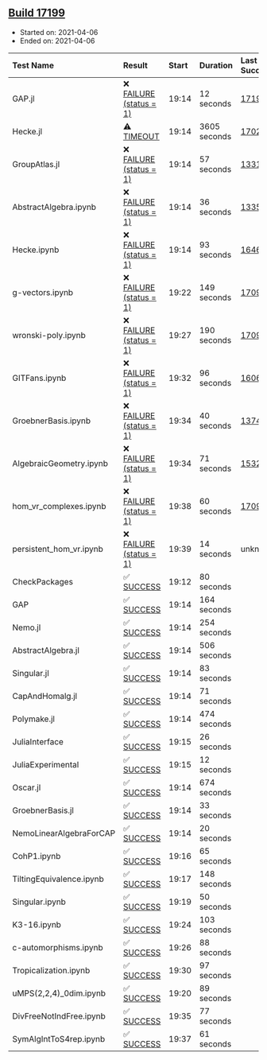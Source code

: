 ## [Build 17199](https://oscarci.mathematik.uni-kl.de/job/oscar/17199/)

* Started on: 2021-04-06
* Ended on: 2021-04-06

| Test Name    | Result | Start | Duration | Last Success | First Failure |
|:-------------|:-------|:------|:---------|:-------------|:--------------|
| GAP.jl | ❌ [FAILURE (status = 1)](https://oscarci.mathematik.uni-kl.de/job/oscar/17199/artifact/logs/build-17199/GAP.jl.log) | 19:14 | 12 seconds | [17198](https://oscarci.mathematik.uni-kl.de/job/oscar/17198/) | [17199](https://oscarci.mathematik.uni-kl.de/job/oscar/17199/) |
| Hecke.jl | ⚠ [TIMEOUT](https://oscarci.mathematik.uni-kl.de/job/oscar/17199/artifact/logs/build-17199/Hecke.jl.log) | 19:14 | 3605 seconds | [17022](https://oscarci.mathematik.uni-kl.de/job/oscar/17022/) | [17023](https://oscarci.mathematik.uni-kl.de/job/oscar/17023/) |
| GroupAtlas.jl | ❌ [FAILURE (status = 1)](https://oscarci.mathematik.uni-kl.de/job/oscar/17199/artifact/logs/build-17199/GroupAtlas.jl.log) | 19:14 | 57 seconds | [13311](https://oscarci.mathematik.uni-kl.de/job/oscar/13311/) | [13312](https://oscarci.mathematik.uni-kl.de/job/oscar/13312/) |
| AbstractAlgebra.ipynb | ❌ [FAILURE (status = 1)](https://oscarci.mathematik.uni-kl.de/job/oscar/17199/artifact/logs/build-17199/AbstractAlgebra.ipynb.log) | 19:14 | 36 seconds | [13355](https://oscarci.mathematik.uni-kl.de/job/oscar/13355/) | [13356](https://oscarci.mathematik.uni-kl.de/job/oscar/13356/) |
| Hecke.ipynb | ❌ [FAILURE (status = 1)](https://oscarci.mathematik.uni-kl.de/job/oscar/17199/artifact/logs/build-17199/Hecke.ipynb.log) | 19:14 | 93 seconds | [16463](https://oscarci.mathematik.uni-kl.de/job/oscar/16463/) | [16464](https://oscarci.mathematik.uni-kl.de/job/oscar/16464/) |
| g-vectors.ipynb | ❌ [FAILURE (status = 1)](https://oscarci.mathematik.uni-kl.de/job/oscar/17199/artifact/logs/build-17199/g-vectors.ipynb.log) | 19:22 | 149 seconds | [17099](https://oscarci.mathematik.uni-kl.de/job/oscar/17099/) | [17100](https://oscarci.mathematik.uni-kl.de/job/oscar/17100/) |
| wronski-poly.ipynb | ❌ [FAILURE (status = 1)](https://oscarci.mathematik.uni-kl.de/job/oscar/17199/artifact/logs/build-17199/wronski-poly.ipynb.log) | 19:27 | 190 seconds | [17098](https://oscarci.mathematik.uni-kl.de/job/oscar/17098/) | [17099](https://oscarci.mathematik.uni-kl.de/job/oscar/17099/) |
| GITFans.ipynb | ❌ [FAILURE (status = 1)](https://oscarci.mathematik.uni-kl.de/job/oscar/17199/artifact/logs/build-17199/GITFans.ipynb.log) | 19:32 | 96 seconds | [16068](https://oscarci.mathematik.uni-kl.de/job/oscar/16068/) | [16069](https://oscarci.mathematik.uni-kl.de/job/oscar/16069/) |
| GroebnerBasis.ipynb | ❌ [FAILURE (status = 1)](https://oscarci.mathematik.uni-kl.de/job/oscar/17199/artifact/logs/build-17199/GroebnerBasis.ipynb.log) | 19:34 | 40 seconds | [13748](https://oscarci.mathematik.uni-kl.de/job/oscar/13748/) | [13749](https://oscarci.mathematik.uni-kl.de/job/oscar/13749/) |
| AlgebraicGeometry.ipynb | ❌ [FAILURE (status = 1)](https://oscarci.mathematik.uni-kl.de/job/oscar/17199/artifact/logs/build-17199/AlgebraicGeometry.ipynb.log) | 19:34 | 71 seconds | [15322](https://oscarci.mathematik.uni-kl.de/job/oscar/15322/) | [15323](https://oscarci.mathematik.uni-kl.de/job/oscar/15323/) |
| hom_vr_complexes.ipynb | ❌ [FAILURE (status = 1)](https://oscarci.mathematik.uni-kl.de/job/oscar/17199/artifact/logs/build-17199/hom_vr_complexes.ipynb.log) | 19:38 | 60 seconds | [17099](https://oscarci.mathematik.uni-kl.de/job/oscar/17099/) | [17100](https://oscarci.mathematik.uni-kl.de/job/oscar/17100/) |
| persistent_hom_vr.ipynb | ❌ [FAILURE (status = 1)](https://oscarci.mathematik.uni-kl.de/job/oscar/17199/artifact/logs/build-17199/persistent_hom_vr.ipynb.log) | 19:39 | 14 seconds | unknown | unknown |
| CheckPackages | ✅ [SUCCESS](https://oscarci.mathematik.uni-kl.de/job/oscar/17199/artifact/logs/build-17199/CheckPackages.log) | 19:12 | 80 seconds |  |  |
| GAP | ✅ [SUCCESS](https://oscarci.mathematik.uni-kl.de/job/oscar/17199/artifact/logs/build-17199/GAP.log) | 19:14 | 164 seconds |  |  |
| Nemo.jl | ✅ [SUCCESS](https://oscarci.mathematik.uni-kl.de/job/oscar/17199/artifact/logs/build-17199/Nemo.jl.log) | 19:14 | 254 seconds |  |  |
| AbstractAlgebra.jl | ✅ [SUCCESS](https://oscarci.mathematik.uni-kl.de/job/oscar/17199/artifact/logs/build-17199/AbstractAlgebra.jl.log) | 19:14 | 506 seconds |  |  |
| Singular.jl | ✅ [SUCCESS](https://oscarci.mathematik.uni-kl.de/job/oscar/17199/artifact/logs/build-17199/Singular.jl.log) | 19:14 | 83 seconds |  |  |
| CapAndHomalg.jl | ✅ [SUCCESS](https://oscarci.mathematik.uni-kl.de/job/oscar/17199/artifact/logs/build-17199/CapAndHomalg.jl.log) | 19:14 | 71 seconds |  |  |
| Polymake.jl | ✅ [SUCCESS](https://oscarci.mathematik.uni-kl.de/job/oscar/17199/artifact/logs/build-17199/Polymake.jl.log) | 19:14 | 474 seconds |  |  |
| JuliaInterface | ✅ [SUCCESS](https://oscarci.mathematik.uni-kl.de/job/oscar/17199/artifact/logs/build-17199/JuliaInterface.log) | 19:15 | 26 seconds |  |  |
| JuliaExperimental | ✅ [SUCCESS](https://oscarci.mathematik.uni-kl.de/job/oscar/17199/artifact/logs/build-17199/JuliaExperimental.log) | 19:15 | 12 seconds |  |  |
| Oscar.jl | ✅ [SUCCESS](https://oscarci.mathematik.uni-kl.de/job/oscar/17199/artifact/logs/build-17199/Oscar.jl.log) | 19:14 | 674 seconds |  |  |
| GroebnerBasis.jl | ✅ [SUCCESS](https://oscarci.mathematik.uni-kl.de/job/oscar/17199/artifact/logs/build-17199/GroebnerBasis.jl.log) | 19:14 | 33 seconds |  |  |
| NemoLinearAlgebraForCAP | ✅ [SUCCESS](https://oscarci.mathematik.uni-kl.de/job/oscar/17199/artifact/logs/build-17199/NemoLinearAlgebraForCAP.log) | 19:14 | 20 seconds |  |  |
| CohP1.ipynb | ✅ [SUCCESS](https://oscarci.mathematik.uni-kl.de/job/oscar/17199/artifact/logs/build-17199/CohP1.ipynb.log) | 19:16 | 65 seconds |  |  |
| TiltingEquivalence.ipynb | ✅ [SUCCESS](https://oscarci.mathematik.uni-kl.de/job/oscar/17199/artifact/logs/build-17199/TiltingEquivalence.ipynb.log) | 19:17 | 148 seconds |  |  |
| Singular.ipynb | ✅ [SUCCESS](https://oscarci.mathematik.uni-kl.de/job/oscar/17199/artifact/logs/build-17199/Singular.ipynb.log) | 19:19 | 50 seconds |  |  |
| K3-16.ipynb | ✅ [SUCCESS](https://oscarci.mathematik.uni-kl.de/job/oscar/17199/artifact/logs/build-17199/K3-16.ipynb.log) | 19:24 | 103 seconds |  |  |
| c-automorphisms.ipynb | ✅ [SUCCESS](https://oscarci.mathematik.uni-kl.de/job/oscar/17199/artifact/logs/build-17199/c-automorphisms.ipynb.log) | 19:26 | 88 seconds |  |  |
| Tropicalization.ipynb | ✅ [SUCCESS](https://oscarci.mathematik.uni-kl.de/job/oscar/17199/artifact/logs/build-17199/Tropicalization.ipynb.log) | 19:30 | 97 seconds |  |  |
| uMPS(2,2,4)_0dim.ipynb | ✅ [SUCCESS](https://oscarci.mathematik.uni-kl.de/job/oscar/17199/artifact/logs/build-17199/uMPS-2-2-4-_0dim.ipynb.log) | 19:20 | 89 seconds |  |  |
| DivFreeNotIndFree.ipynb | ✅ [SUCCESS](https://oscarci.mathematik.uni-kl.de/job/oscar/17199/artifact/logs/build-17199/DivFreeNotIndFree.ipynb.log) | 19:35 | 77 seconds |  |  |
| SymAlgIntToS4rep.ipynb | ✅ [SUCCESS](https://oscarci.mathematik.uni-kl.de/job/oscar/17199/artifact/logs/build-17199/SymAlgIntToS4rep.ipynb.log) | 19:37 | 61 seconds |  |  |
